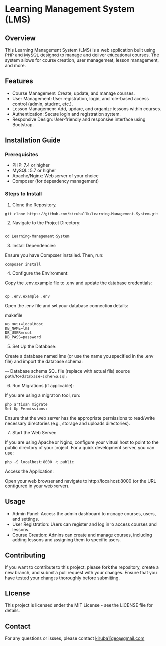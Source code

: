 # Learning Management System (LMS)
## Overview
This Learning Management System (LMS) is a web application built using PHP and MySQL designed to manage and deliver educational courses. The system allows for course creation, user management, lesson management, and more.

## Features
- Course Management: Create, update, and manage courses.
- User Management: User registration, login, and role-based access control (admin, student, etc.).
- Lesson Management: Add, update, and organize lessons within courses.
- Authentication: Secure login and registration system.
- Responsive Design: User-friendly and responsive interface using Bootstrap.
## Installation Guide
### Prerequisites
- PHP: 7.4 or higher
- MySQL: 5.7 or higher
- Apache/Nginx: Web server of your choice
- Composer (for dependency management)
### Steps to Install
1. Clone the Repository:
```
git clone https://github.com/kiruba11k/Learning-Management-System.git 

```


2. Navigate to the Project Directory:

```

cd Learning-Management-System
```
3. Install Dependencies:

Ensure you have Composer installed. Then, run:

```
composer install
```
4. Configure the Environment:

Copy the .env.example file to .env and update the database credentials:

```

cp .env.example .env
```
Open the .env file and set your database connection details:

makefile
```
DB_HOST=localhost
DB_NAME=lms
DB_USER=root
DB_PASS=password
```
5. Set Up the Database:

Create a database named lms (or use the name you specified in the .env file) and import the database schema:


-- Database schema SQL file (replace with actual file)
source path/to/database-schema.sql;

6. Run Migrations (if applicable):

If you are using a migration tool, run:

```
php artisan migrate
Set Up Permissions:
```
Ensure that the web server has the appropriate permissions to read/write necessary directories (e.g., storage and uploads directories).

7. Start the Web Server:

If you are using Apache or Nginx, configure your virtual host to point to the public directory of your project. For a quick development server, you can use:

```
php -S localhost:8000 -t public
```
Access the Application:

Open your web browser and navigate to http://localhost:8000 (or the URL configured in your web server).

## Usage
- Admin Panel: Access the admin dashboard to manage courses, users, and settings.
- User Registration: Users can register and log in to access courses and lessons.
- Course Creation: Admins can create and manage courses, including adding lessons and assigning them to specific users.
## Contributing
If you want to contribute to this project, please fork the repository, create a new branch, and submit a pull request with your changes. Ensure that you have tested your changes thoroughly before submitting.

## License
This project is licensed under the MIT License - see the LICENSE file for details.

## Contact
For any questions or issues, please contact kiruba11geo@gmail.com
